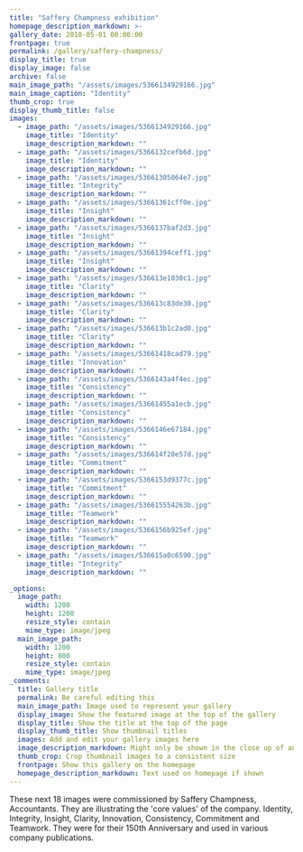 ```yaml
---
title: "Saffery Champness exhibition"
homepage_description_markdown: >-
gallery_date: 2018-05-01 00:00:00
frontpage: true
permalink: /gallery/saffery-champness/
display_title: true
display_image: false
archive: false
main_image_path: "/assets/images/5366134929166.jpg"
main_image_caption: "Identity"
thumb_crop: true
display_thumb_title: false
images:
  - image_path: "/assets/images/5366134929166.jpg"
    image_title: "Identity"
    image_description_markdown: ""
  - image_path: "/assets/images/5366132cefb6d.jpg"
    image_title: "Identity"
    image_description_markdown: ""
  - image_path: "/assets/images/53661305064e7.jpg"
    image_title: "Integrity"
    image_description_markdown: ""
  - image_path: "/assets/images/53661361cff0e.jpg"
    image_title: "Insight"
    image_description_markdown: ""
  - image_path: "/assets/images/5366137baf2d3.jpg"
    image_title: "Insight"
    image_description_markdown: ""
  - image_path: "/assets/images/53661394ceff1.jpg"
    image_title: "Insight"
    image_description_markdown: ""
  - image_path: "/assets/images/536613e1030c1.jpg"
    image_title: "Clarity"
    image_description_markdown: ""
  - image_path: "/assets/images/536613c83de30.jpg"
    image_title: "Clarity"
    image_description_markdown: ""
  - image_path: "/assets/images/536613b1c2ad0.jpg"
    image_title: "Clarity"
    image_description_markdown: ""
  - image_path: "/assets/images/53661418cad79.jpg"
    image_title: "Innovation"
    image_description_markdown: ""
  - image_path: "/assets/images/5366143a4f4ec.jpg"
    image_title: "Consistency"
    image_description_markdown: ""
  - image_path: "/assets/images/53661455a1ecb.jpg"
    image_title: "Consistency"
    image_description_markdown: ""
  - image_path: "/assets/images/5366146e67184.jpg"
    image_title: "Consistency"
    image_description_markdown: ""
  - image_path: "/assets/images/536614f28e57d.jpg"
    image_title: "Commitment"
    image_description_markdown: ""
  - image_path: "/assets/images/5366153d9377c.jpg"
    image_title: "Commitment"
    image_description_markdown: ""
  - image_path: "/assets/images/536615554263b.jpg"
    image_title: "Teamwork"
    image_description_markdown: ""
  - image_path: "/assets/images/5366156b925ef.jpg"
    image_title: "Teamwork"
    image_description_markdown: ""
  - image_path: "/assets/images/536615a0c6590.jpg"
    image_title: "Integrity"
    image_description_markdown: ""

_options:
  image_path:
    width: 1200
    height: 1200
    resize_style: contain
    mime_type: image/jpeg
  main_image_path:
    width: 1200
    height: 800
    resize_style: contain
    mime_type: image/jpeg
_comments:
  title: Gallery title
  permalink: Be careful editing this
  main_image_path: Image used to represent your gallery
  display_image: Show the featured image at the top of the gallery
  display_title: Show the title at the top of the page
  display_thumb_title: Show thumbnail titles
  images: Add and edit your gallery images here
  image_description_markdown: Might only be shown in the close up of an image
  thumb_crop: Crop thumbnail images to a consistent size
  frontpage: Show this gallery on the homepage
  homepage_description_markdown: Text used on homepage if shown
---
```


These next 18 images were commissioned by Saffery Champness, Accountants. They are illustrating the 'core values' of the company. Identity, Integrity, Insight, Clarity, Innovation, Consistency, Commitment and Teamwork. They were for their 150th Anniversary and used in various company publications.